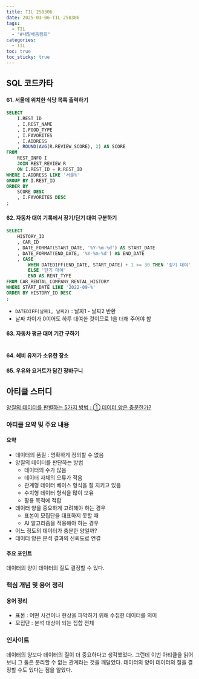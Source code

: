 ```yaml
---
title: TIL 250306
date: 2025-03-06-TIL-250306
tags:
  - TIL
  - "#내일배움캠프"
categories:
  - TIL
toc: true
toc_sticky: true
---
```

## SQL 코드카타

#### 61. 서울에 위치한 식당 목록 출력하기
```sql
SELECT
    I.REST_ID
    , I.REST_NAME
    , I.FOOD_TYPE
    , I.FAVORITES
    , I.ADDRESS
    , ROUND(AVG(R.REVIEW_SCORE), 2) AS SCORE
FROM 
    REST_INFO I
    JOIN REST_REVIEW R
    ON I.REST_ID = R.REST_ID
WHERE I.ADDRESS LIKE '서울%'
GROUP BY I.REST_ID
ORDER BY 
    SCORE DESC
    , I.FAVORITES DESC
;
```

#### 62. 자동차 대여 기록에서 장기/단기 대여 구분하기
```sql
SELECT
    HISTORY_ID
    , CAR_ID
    , DATE_FORMAT(START_DATE, '%Y-%m-%d') AS START_DATE
    , DATE_FORMAT(END_DATE, '%Y-%m-%d') AS END_DATE
    , CASE 
        WHEN DATEDIFF(END_DATE, START_DATE) + 1 >= 30 THEN '장기 대여'
        ELSE '단기 대여'
        END AS RENT_TYPE
FROM CAR_RENTAL_COMPANY_RENTAL_HISTORY
WHERE START_DATE LIKE '2022-09-%'
ORDER BY HISTORY_ID DESC
;
```
- ```DATEDIFF(날짜1, 날짜2)``` : 날짜1 - 날짜2 반환
- 날짜 차이가 0이어도 하루 대여한 것이므로 1을 더해 주어야 함

#### 63. 자동차 평균 대여 기간 구하기
```sql

```

#### 64. 헤비 유저가 소유한 장소

#### 65. 우유와 요거트가 담긴 장바구니


## 아티클 스터디

[양질의 데이터를 판별하는 5가지 방법 : ① 데이터 양은 충분한가?](https://yozm.wishket.com/magazine/detail/1070/)

### 아티클 요약 및 주요 내용
#### 요약
- 데이터의 품질 : 명확하게 정의할 수 없음
- 양질의 데이터를 판단하는 방법
	- 데이터의 수가 많음
	- 데이터 자체의 오류가 적음
	- 관계형 데이터 베이스 형식을 잘 지키고 있음
	- 수치형 데이터 형식을 많이 보유
	- 활용 목적에 적합
- 데이터 양을 중요하게 고려해야 하는 경우
	- 표본이 모집단을 대표하지 못할 때
	- AI 알고리즘을 적용해야 하는 경우
- 어느 정도의 데이터가 충분한 양일까?
- 데이터 양은 분석 결과의 신뢰도로 연결
#### 주요 포인트
데이터의 양이 데이터의 질도 결정할 수 있다. 

### 핵심 개념 및 용어 정리
#### 용어 정리
- 표본 : 어떤 사건이나 현상을 파악하기 위해 수집한 데이터를 의미
- 모집단 : 분석 대상이 되는 집합 전체

### 인사이트
데이터의 양보다 데이터의 질이 더 중요하다고 생각했었다. 그런데 이번 아티클을 읽어보니 그 둘은 분리할 수 없는 관계라는 것을 깨달았다. 데이터의 양이 데이터의 질을 결정할 수도 있다는 점을 알았다. 
